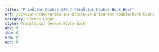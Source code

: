 ```yaml
---
title: "PrimÃ¡tor Double 24% / PrimÃ¡tor Double Bock Beer"
url: /pivovar-nchod/prima-tor-double-24-prima-tor-double-bock-beer/
category: German Lager
style: Traditional German-Style Bock
abv: 0
ibu: 0
srm: 0
upc: 0
---
```


